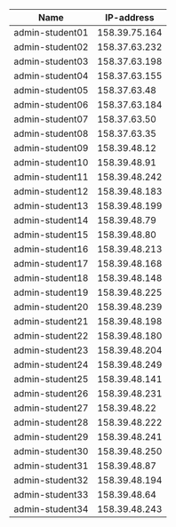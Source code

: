 
| Name            | IP-address    |
|-----------------|---------------|
| admin-student01 | 158.39.75.164 |
| admin-student02 | 158.37.63.232 |
| admin-student03 | 158.37.63.198 |
| admin-student04 | 158.37.63.155 |
| admin-student05 | 158.37.63.48  |
| admin-student06 | 158.37.63.184 |
| admin-student07 | 158.37.63.50  |
| admin-student08 | 158.37.63.35  |
| admin-student09 | 158.39.48.12  |
| admin-student10 | 158.39.48.91  |
| admin-student11 | 158.39.48.242 |
| admin-student12 | 158.39.48.183 |
| admin-student13 | 158.39.48.199 |
| admin-student14 | 158.39.48.79  |
| admin-student15 | 158.39.48.80  |
| admin-student16 | 158.39.48.213 |
| admin-student17 | 158.39.48.168 |
| admin-student18 | 158.39.48.148 |
| admin-student19 | 158.39.48.225 |
| admin-student20 | 158.39.48.239 |
| admin-student21 | 158.39.48.198 |
| admin-student22 | 158.39.48.180 |
| admin-student23 | 158.39.48.204 |
| admin-student24 | 158.39.48.249 |
| admin-student25 | 158.39.48.141 |
| admin-student26 | 158.39.48.231 |
| admin-student27 | 158.39.48.22  |
| admin-student28 | 158.39.48.222 |
| admin-student29 | 158.39.48.241 |
| admin-student30 | 158.39.48.250 |
| admin-student31 | 158.39.48.87  |
| admin-student32 | 158.39.48.194 |
| admin-student33 | 158.39.48.64  |
| admin-student34 | 158.39.48.243 |

